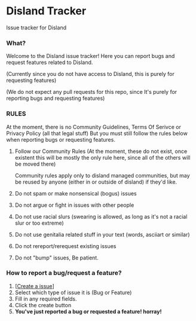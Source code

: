 # Disland Tracker
Issue tracker for Disland

### What?

Welcome to the Disland issue tracker! Here you can report bugs and request features related to Disland.

(Currently since you do not have access to Disland, this is purely for requesting features)

(We do not expect any pull requests for this repo, since It's purely for reporting bugs and requesting features)

### RULES

At the moment, there is no Community Guidelines, Terms Of Serivce or Privacy Policy (all that legal stuff)
But you must still follow the rules below when reporting bugs or requesting features.

1. Follow our Community Rules (At the moment, these do not exist, once existent this will be mostly the only rule here, since all of the others will be moved there)

   Community rules apply only to disland managed communities, but may be reused by anyone (either in or outside of disland) if they'd like.

2. Do not spam or make nonsensical (bogus) issues
3. Do not argue or fight in issues with other people
4. Do not use racial slurs (swearing is allowed, as long as it's not a racial slur or too extreme)
5. Do not use genitalia related stuff in your text (words, asciiart or similar)
6. Do not rereport/rerequest existing issues
7. Do not "bump" issues, Be patient.

### How to report a bug/request a feature?

1. [[Create a issue](https://github.com/dislnd/Issue-Tracker/issues/new/choose)]
2. Select which type of issue it is (Bug or Feature)
3. Fill in any required fields.
4. Click the create button
5. **You've just reported a bug or requested a feature! horray!**
